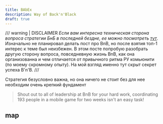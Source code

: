 ```yaml
---
title: BAbEx
description: Way of Back'n'Black
draft: true
---
```


/// warning | DISCLAIMER
_Если вам интересна техническая сторона вопроса стратегии  БнБ в последней бездне, ее можно посмотреть_ [_тут_][strategy].
Изначально не планировал делать пост про BnB, но после взятия топ-1 интерес к теме был неизбежен.
В этом посте попробую разобрать другую сторону вопроса, повседневную жизнь BnB, как она организованна и чем отличается от привычного ритма РУ комьюнити (по моему скромному опыту).
На мой взгляд именно тут скрыт секрет успеха B'n'B.
///

Стратегия безусловно важна, но она ничего не стоит без для нее необходим очень крепкий фундамент

> Shout out to all of leadership at BnB for your hard work, coordinating 193 people in a mobile game for two weeks isn't an easy task!

## map

[1]: ttps://cdn.discordapp.com/attachments/976976670345035796/1127743294563172394/AE_S9_Map_ice.png
[2]: https://cdn.discordapp.com/attachments/1082840537637343242/1127668352836456488/AE_S9_Map_hot.png
[strategy]: https://www.reddit.com/r/afkarena/comments/1562oy9/bnb_s10_abyssal_expedition_1st_4th_13th_teams/
